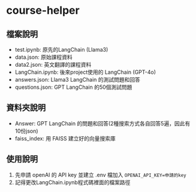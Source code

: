 # course-helper
## 檔案說明
- test.ipynb: 原先的LangChain (Llama3)
- data.json: 原始課程資料
- data2.json: 英文翻譯的課程資料
- LangChain.ipynb: 後來project使用的 LangChain (GPT-4o)
- answers.json: Llama3 LangChain 的測試問題和回答
- questions.json: GPT LangChain 的50個測試問題
## 資料夾說明
- Answer: GPT LangChain 的問題和回答(2種搜索方式各自回答5遍，因此有10份json)
- faiss_index: 用 FAISS 建立好的向量搜索庫

## 使用說明
1. 先申請 openAI 的 API key 並建立 .env 檔加入 `OPENAI_API_KEY=申請的key`
2. 記得更改LangChain.ipynb程式碼裡面的檔案路徑
